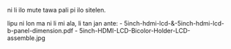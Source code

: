 ni li ilo mute tawa pali pi ilo sitelen.  

lipu ni lon ma ni li mi ala, li tan jan ante:
	- 5inch-hdmi-lcd-&-5inch-hdmi-lcd-b-panel-dimension.pdf
	- 5inch-HDMI-LCD-Bicolor-Holder-LCD-assemble.jpg
